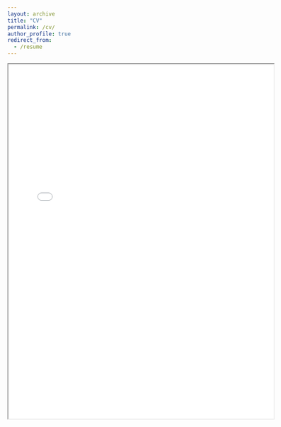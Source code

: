 ```yaml
---
layout: archive
title: "CV"
permalink: /cv/
author_profile: true
redirect_from:
  - /resume
---
```



<iframe src="../MyFiles/An_Cao_Resume.pdf" width="600" height="800"></iframe>


